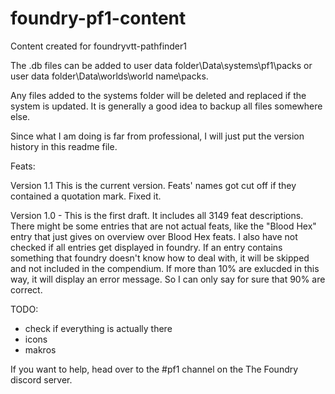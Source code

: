 # foundry-pf1-content
Content created for foundryvtt-pathfinder1

The .db files can be added to 
user data folder\Data\systems\pf1\packs
or 
user data folder\Data\worlds\world name\packs.

Any files added to the systems folder will be deleted and replaced if the system is updated. It is generally a good idea to backup all files somewhere else. 

Since what I am doing is far from professional, I will just put the version history in this readme file. 

Feats:

Version 1.1 This is the current version. Feats' names got cut off if they contained a quotation mark. Fixed it.

Version 1.0 - This is the first draft. It includes all 3149 feat descriptions. There might be some entries that are not actual feats, like the "Blood Hex" entry that just gives on overview over Blood Hex feats. I also have not checked if all entries get displayed in foundry. If an entry contains something that foundry doesn't know how to deal with, it will be skipped and not included in the compendium. If more than 10% are exlucded in this way, it will display an error message. So I can only say for sure that 90% are correct. 

TODO: 
- check if everything is actually there
- icons 
- makros

If you want to help, head over to the #pf1 channel on the The Foundry discord server.
